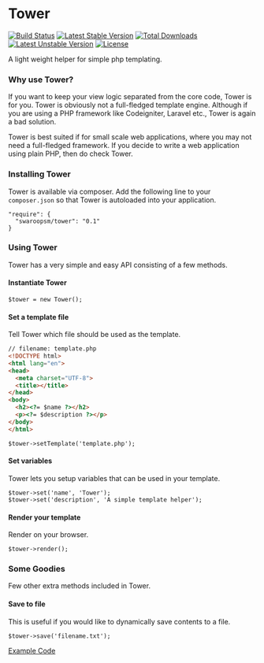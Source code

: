 # Tower

[![Build Status](https://travis-ci.org/swaroopsm/tower.svg?branch=master)](https://travis-ci.org/swaroopsm/tower)
[![Latest Stable Version](https://poser.pugx.org/swaroopsm/tower/v/stable.svg)](https://packagist.org/packages/swaroopsm/tower) 
[![Total Downloads](https://poser.pugx.org/swaroopsm/tower/downloads.svg)](https://packagist.org/packages/swaroopsm/tower) 
[![Latest Unstable Version](https://poser.pugx.org/swaroopsm/tower/v/unstable.svg)](https://packagist.org/packages/swaroopsm/tower) 
[![License](https://poser.pugx.org/swaroopsm/tower/license.svg)](https://packagist.org/packages/swaroopsm/tower)

A light weight helper for simple php templating.

### Why use Tower?
If you want to keep your view logic separated from the core code, Tower is for you. Tower is obviously not a full-fledged template engine. Although if you are using a PHP framework like Codeigniter, Laravel etc., Tower is again a bad solution.

Tower is best suited if for small scale web applications, where you may not need a full-fledged framework. If you decide to write a web application using plain PHP, then do check Tower.

### Installing Tower

Tower is available via composer. Add the following line to your `composer.json` so that Tower is autoloaded into your application.

~~~
"require": {
  "swaroopsm/tower": "0.1"
}
~~~

### Using Tower

Tower has a very simple and easy API consisting of a few methods.

#### Instantiate Tower

~~~
$tower = new Tower();
~~~

#### Set a template file

Tell Tower which file should be used as the template.

```html
// filename: template.php
<!DOCTYPE html>
<html lang="en">
<head>
  <meta charset="UTF-8">
  <title></title>
</head>
<body>
  <h2><?= $name ?></h2>
  <p><?= $description ?></p>
</body>
</html>
```

~~~
$tower->setTemplate('template.php');
~~~

#### Set variables

Tower lets you setup variables that can be used in your template.

~~~
$tower->set('name', 'Tower');
$tower->set('description', 'A simple template helper');
~~~

#### Render your template

Render on your browser.

~~~
$tower->render();
~~~

### Some Goodies

Few other extra methods included in Tower.

#### Save to file

This is useful if you would like to dynamically save contents to a file.

~~~
$tower->save('filename.txt');
~~~

[Example Code](https://github.com/swaroopsm/tower/wiki/Example)
